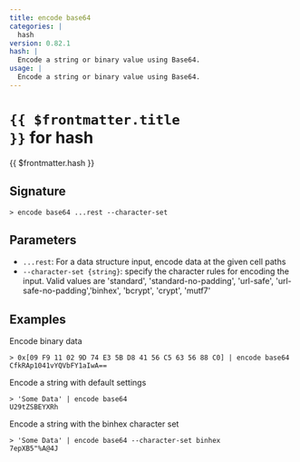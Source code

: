 ```yaml
---
title: encode base64
categories: |
  hash
version: 0.82.1
hash: |
  Encode a string or binary value using Base64.
usage: |
  Encode a string or binary value using Base64.
---
```


# <code>{{ $frontmatter.title }}</code> for hash

<div class='command-title'>{{ $frontmatter.hash }}</div>

## Signature

```> encode base64 ...rest --character-set```

## Parameters

 -  `...rest`: For a data structure input, encode data at the given cell paths
 -  `--character-set {string}`: specify the character rules for encoding the input.
	Valid values are 'standard', 'standard-no-padding', 'url-safe', 'url-safe-no-padding','binhex', 'bcrypt', 'crypt', 'mutf7'

## Examples

Encode binary data
```shell
> 0x[09 F9 11 02 9D 74 E3 5B D8 41 56 C5 63 56 88 C0] | encode base64
CfkRAp1041vYQVbFY1aIwA==
```

Encode a string with default settings
```shell
> 'Some Data' | encode base64
U29tZSBEYXRh
```

Encode a string with the binhex character set
```shell
> 'Some Data' | encode base64 --character-set binhex
7epXB5"%A@4J
```
